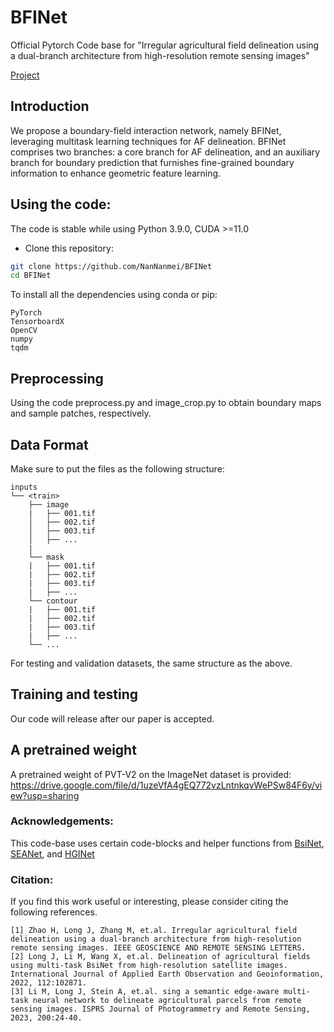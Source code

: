 # BFINet

Official Pytorch Code base for "Irregular agricultural field delineation using a dual-branch architecture from high-resolution remote sensing images"

[Project](https://github.com/NanNanmei/BFINet)

## Introduction

We propose a boundary-field interaction network, namely BFINet, leveraging multitask learning techniques for AF delineation. BFINet comprises two branches: a core branch for AF delineation, and an auxiliary branch for boundary prediction that furnishes fine-grained boundary information to enhance geometric feature learning.

## Using the code:

The code is stable while using Python 3.9.0, CUDA >=11.0

- Clone this repository:
```bash
git clone https://github.com/NanNanmei/BFINet
cd BFINet
```

To install all the dependencies using conda or pip:

```
PyTorch
TensorboardX
OpenCV
numpy
tqdm
```

## Preprocessing
Using the code preprocess.py and image_crop.py to obtain boundary maps and sample patches, respectively. 

## Data Format

Make sure to put the files as the following structure:

```
inputs
└── <train>
    ├── image
    |   ├── 001.tif
    │   ├── 002.tif
    │   ├── 003.tif
    │   ├── ...
    |
    └── mask
    |   ├── 001.tif
    |   ├── 002.tif
    |   ├── 003.tif
    |   ├── ...
    └── contour
    |   ├── 001.tif
    |   ├── 002.tif
    |   ├── 003.tif
    |   ├── ...
    └── ...
```

For testing and validation datasets, the same structure as the above.

## Training and testing

Our code will release after our paper is accepted.

## A pretrained weight
A pretrained weight of PVT-V2 on the ImageNet dataset is provided: https://drive.google.com/file/d/1uzeVfA4gEQ772vzLntnkqvWePSw84F6y/view?usp=sharing

### Acknowledgements:

This code-base uses certain code-blocks and helper functions from [BsiNet](https://github.com/long123524/BsiNet-torch), [SEANet](https://github.com/long123524/SEANet_torch), and [HGINet](https://github.com/long123524/HGINet-torch)

### Citation:
If you find this work useful or interesting, please consider citing the following references.
```
[1] Zhao H, Long J, Zhang M, et.al. Irregular agricultural field delineation using a dual-branch architecture from high-resolution remote sensing images. IEEE GEOSCIENCE AND REMOTE SENSING LETTERS.
[2] Long J, Li M, Wang X, et.al. Delineation of agricultural fields using multi-task BsiNet from high-resolution satellite images. International Journal of Applied Earth Observation and Geoinformation, 2022, 112:102871.
[3] Li M, Long J, Stein A, et.al. sing a semantic edge-aware multi-task neural network to delineate agricultural parcels from remote sensing images. ISPRS Journal of Photogrammetry and Remote Sensing, 2023, 200:24-40.

```
